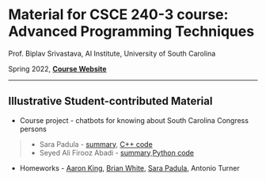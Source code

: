 # Material for CSCE 240-3 course: Advanced Programming Techniques


Prof. Biplav Srivastava, AI Institute, University of South Carolina

Spring 2022, [**Course Website**](https://sites.google.com/site/biplavsrivastava/teaching/csce-240-advanced-programming-techniques)

---

## Illustrative Student-contributed Material
* Course project - chatbots for knowing about South Carolina Congress persons
>* Sara Padula - [summary](https://github.com/sarapadula/sarapadula/blob/main/prog_assignments/Final%20Project/doc/MyRepChatBotPresentation.pdf), [C++ code](https://github.com/sarapadula/sarapadula/tree/main/prog_assignments)
>* Seyed Ali Firooz Abadi - [summary](https://github.com/seali33/CSCE240-Advance-Programming-Techniques/blob/main/Assignments/Project06%20-%20Chatbot%20Assembly/doc/Final%20Project%20Presentation.pdf),[Python code](https://github.com/seali33/CSCE240-Advance-Programming-Techniques/tree/main/Assignments/Project06%20-%20Chatbot%20Assembly)
* Homeworks - [Aaron King](https://github.com/aaronwk910/csce-240-02-spring2022-programs/tree/main/Homework), [Brian White](https://github.com/BrianW2301/csce-240-02-spring2022-programs/tree/main/hw), [Sara Padula](https://github.com/sarapadula/sarapadula/tree/main/homework), Antonio Turner 
